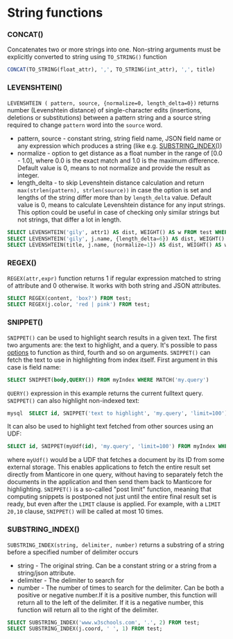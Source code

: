 # String functions

### CONCAT()
Concatenates two or more strings into one. Non-string arguments must be explicitly converted to string using `TO_STRING()` function

```sql
CONCAT(TO_STRING(float_attr), ',', TO_STRING(int_attr), ',', title)
```

### LEVENSHTEIN()
`LEVENSHTEIN ( pattern, source, {normalize=0, length_delta=0})` returns number (Levenshtein distance) of single-character edits (insertions, deletions or substitutions) between a pattern string and a source string required to change `pattern` word into the `source` word.

   * pattern, source - constant string, string field name, JSON field name or any expression which produces a string (like e.g. [SUBSTRING_INDEX()](../Functions/String_functions.md#SUBSTRING_INDEX%28%29))
   * normalize - option to get distance as a float number in the range of [0.0 - 1.0], where 0.0 is the exact match and 1.0 is the maximum difference. Default value is 0, means to not normalize and provide the result as integer.
   * length_delta - to skip Levenshtein distance calculation and return `max(strlen(pattern), strlen(source))` in case the option is set and lengths of the string differ more than by `length_delta` value. Default value is 0, means to calculate Levenshtein distance for any input strings. This option could be useful in case of checking only similar strings but not strings, that differ a lot in length.

``` sql
SELECT LEVENSHTEIN('gily', attr1) AS dist, WEIGHT() AS w FROM test WHERE MATCH('test') ORDER BY w DESC, dist ASC;
SELECT LEVENSHTEIN('gily', j.name, {length_delta=6}) AS dist, WEIGHT() AS w FROM test WHERE MATCH('test') ORDER BY w DESC;
SELECT LEVENSHTEIN(title, j.name, {normalize=1}) AS dist, WEIGHT() AS w FROM test WHERE MATCH ('test') ORDER BY w DESC, dist ASC;
```

### REGEX()
`REGEX(attr,expr)` function returns 1 if regular expression matched to string of attribute and 0 otherwise. It works with both string and JSON attributes.

```sql
SELECT REGEX(content, 'box?') FROM test;
SELECT REGEX(j.color, 'red | pink') FROM test;
```

### SNIPPET()
`SNIPPET()` can be used to highlight search results in a given text. The first two arguments are: the text to highlight, and a query. It's possible to pass [options](../Creating_a_cluster/Setting_up_replication/Setting_up_replication.md#options) to function as third, fourth and so on arguments. `SNIPPET()` can fetch the text to use in highlighting from index itself. First argument in this case is field name:

```sql         
SELECT SNIPPET(body,QUERY()) FROM myIndex WHERE MATCH('my.query')   
```

`QUERY()` expression in this example returns the current fulltext query. `SNIPPET()` can also highlight non-indexed text:

```sql
mysql  SELECT id, SNIPPET('text to highlight', 'my.query', 'limit=100') FROM myIndex WHERE MATCH('my.query')
```

It can also be used to highlight text fetched from other sources using an UDF:

```sql
SELECT id, SNIPPET(myUdf(id), 'my.query', 'limit=100') FROM myIndex WHERE MATCH('my.query')
```

where `myUdf()` would be a UDF that fetches a document by its ID from some external storage. This enables applications to fetch the entire result set directly from Manticore in one query, without having to separately fetch the documents in the application and then send them back to Manticore for highlighting. `SNIPPET()` is a so-called "post limit" function, meaning that computing snippets is postponed not just until the entire final result set is ready, but even after the `LIMIT` clause is applied. For example, with a `LIMIT 20,10` clause, `SNIPPET()` will be called at most 10 times.  

### SUBSTRING_INDEX()
`SUBSTRING_INDEX(string, delimiter, number)` returns a substring of a string before a specified number of delimiter occurs

   *   string - The original string. Can be a constant string or a string from a string/json attribute.
   *   delimiter - The delimiter to search for
   *   number - The number of times to search for the delimiter. Can be both a positive or negative number.If it is a positive number, this function will return all to the left of the delimiter. If it is a negative number, this function will return all to the right of the delimiter.

```sql
SELECT SUBSTRING_INDEX('www.w3schools.com', '.', 2) FROM test;
SELECT SUBSTRING_INDEX(j.coord, ' ', 1) FROM test;
```
